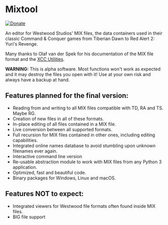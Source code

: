 Mixtool
========

[![Donate](https://img.shields.io/badge/Donate-PayPal-green.svg)](https://www.paypal.com/cgi-bin/webscr?cmd=_s-xclick&hosted_button_id=8KPB96C786PKA)

An editor for Westwood Studios' MIX files, the data containers used in their classic Command & Conquer games from Tiberian Dawn to Red Alert 2: Yuri's Revenge.

Many thanks to Olaf van der Spek for his documentation of the MIX file format and the [XCC Utilities](http://xhp.xwis.net/).

**WARNING:** This is alpha software. Most functions won't work as expected and it may destroy the files you open with it! Use at your own risk and always have a backup at hand.


Features planned for the final version:
----------------------------------------

* Reading from and writing to all MIX files compatible with TD, RA and TS. Maybe RG.
* Creation of new files in all of these formats.
* In-place editing of all files contained in a MIX file.
* Live conversion between all supported formats.
* Full recursion for MIX files contained in other ones, including editing capabilities.
* Integrated online names database to avoid stumbling upon unknown filenames ever again.
* Interactive command line version
* Re-usable abstraction module to work with MIX files from any Python 3 application.
* Optimized, fast and beautiful code.
* Binary packages for Windows, Linux and macOS.


Features NOT to expect:
------------------------

* Integrated viewers for Westwood file formats often found inside MIX files.
* BIG file support
